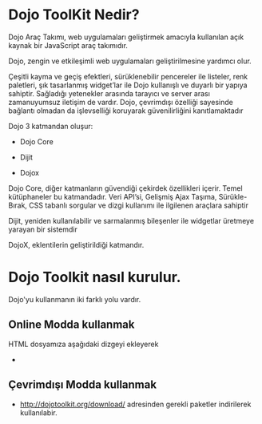 # Dojo ToolKit Nedir?

Dojo Araç Takımı, web uygulamaları geliştirmek amacıyla kullanılan açık kaynak
bir JavaScript araç takımıdır.

Dojo, zengin ve etkileşimli web uygulamaları geliştirilmesine yardımcı olur.

Çeşitli kayma ve geçiş efektleri, sürüklenebilir pencereler ile listeler, renk paletleri, şık tasarlanmış widget’lar ile Dojo kullanışlı ve duyarlı bir yapıya sahiptir. Sağladığı yetenekler arasında tarayıcı ve server arası zamanuyumsuz iletişim de vardır. Dojo, çevrimdışı özelliği sayesinde bağlantı olmadan da işlevselliği koruyarak güvenilirliğini kanıtlamaktadır

Dojo 3 katmandan oluşur:

- Dojo Core

- Dijit

- Dojox

Dojo Core, diğer katmanların güvendiği çekirdek özellikleri içerir. Temel kütüphaneler bu katmandadır. Veri API’si, Gelişmiş Ajax Taşıma, Sürükle-Bırak, CSS tabanlı sorgular ve dizgi kullanımı ile ilgilenen araçlara sahiptir

Dijit, yeniden kullanılabilir ve sarmalanmış bileşenler ile widgetlar üretmeye yarayan bir sistemdir

DojoX, eklentilerin geliştirildiği katmandır.


# Dojo Toolkit nasıl kurulur.

Dojo'yu kullanmanın iki farklı yolu vardır. 

## Online Modda kullanmak
HTML dosyamıza aşağıdaki dizgeyi ekleyerek

  - <script src="//ajax.googleapis.com/ajax/libs/dojo/1.7.2/dojo/dojo.js"
                 data-dojo-config="async: true"></script>

## Çevrimdışı Modda kullanmak

  - http://dojotoolkit.org/download/ adresinden gerekli paketler indirilerek
    kullanılabir.
